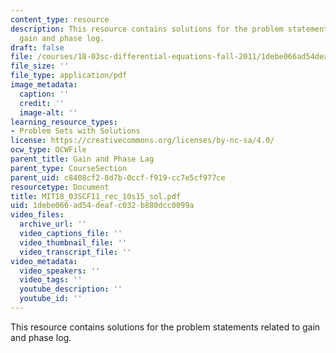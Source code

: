 ```yaml
---
content_type: resource
description: This resource contains solutions for the problem statements related to
  gain and phase log.
draft: false
file: /courses/18-03sc-differential-equations-fall-2011/1debe066ad54deafc032b880dcc0099a_MIT18_03SCF11_rec_10s15_sol.pdf
file_size: ''
file_type: application/pdf
image_metadata:
  caption: ''
  credit: ''
  image-alt: ''
learning_resource_types:
- Problem Sets with Solutions
license: https://creativecommons.org/licenses/by-nc-sa/4.0/
ocw_type: OCWFile
parent_title: Gain and Phase Lag
parent_type: CourseSection
parent_uid: c8408cf2-8d7b-0ccf-f919-cc7e5cf977ce
resourcetype: Document
title: MIT18_03SCF11_rec_10s15_sol.pdf
uid: 1debe066-ad54-deaf-c032-b880dcc0099a
video_files:
  archive_url: ''
  video_captions_file: ''
  video_thumbnail_file: ''
  video_transcript_file: ''
video_metadata:
  video_speakers: ''
  video_tags: ''
  youtube_description: ''
  youtube_id: ''
---
```

This resource contains solutions for the problem statements related to gain and phase log.